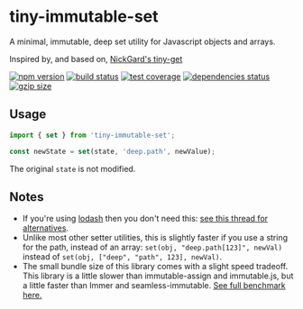 # tiny-immutable-set

A minimal, immutable, deep set utility for Javascript objects and arrays.

Inspired by, and based on, [NickGard's tiny-get](https://github.com/NickGard/tiny-get)

[![npm version](https://img.shields.io/npm/v/@spautz/tiny-immutable-set.svg)](https://www.npmjs.com/package/@spautz/tiny-immutable-set)
[![build status](https://github.com/spautz/tiny-immutable-set/workflows/CI/badge.svg)](https://github.com/spautz/tiny-immutable-set/actions)
[![test coverage](https://img.shields.io/coveralls/github/spautz/tiny-immutable-set/main.svg)](https://coveralls.io/github/spautz/tiny-immutable-set?branch=main)
[![dependencies status](https://img.shields.io/librariesio/release/npm/@spautz/tiny-immutable-set.svg)](https://libraries.io/github/spautz/tiny-immutable-set)
[![gzip size](https://img.shields.io/bundlephobia/minzip/@spautz/tiny-immutable-set.svg)](https://bundlephobia.com/package/@spautz/tiny-immutable-set@latest)

## Usage

```typescript
import { set } from 'tiny-immutable-set';

const newState = set(state, 'deep.path', newValue);
```

The original `state` is not modified.

## Notes

- If you're using [lodash](https://lodash.com) then you don't need this: [see this thread for alternatives](https://github.com/lodash/lodash/issues/1696#issuecomment-328335502).
- Unlike most other setter utilities, this is slightly faster if you use a string for the path, instead of an array: `set(obj, "deep.path[123]", newVal)` instead of `set(obj, ["deep", "path", 123], newVal)`.
- The small bundle size of this library comes with a slight speed tradeoff. This library is a little slower than
  immutable-assign and immutable.js, but a little faster than Immer and seamless-immutable.
  [See full benchmark here.](./benchmark)
